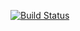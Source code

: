 [![Build Status](https://travis-ci.org/j25bender/palette-picker.svg?branch=master)](https://travis-ci.org/j25bender/palette-picker)
